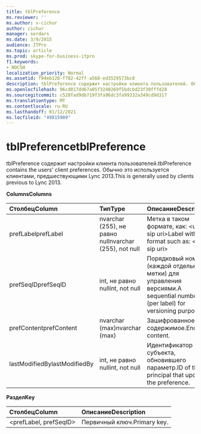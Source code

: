 ```yaml
---
title: tblPreference
ms.reviewer: ''
ms.author: v-cichur
author: cichur
manager: serdars
ms.date: 3/9/2015
audience: ITPro
ms.topic: article
ms.prod: skype-for-business-itpro
f1.keywords:
- NOCSH
localization_priority: Normal
ms.assetid: f94eb128-f782-42ff-a568-ed3529573bc8
description: tblPreference содержит настройки клиента пользователей. Обычно это используется клиентами, предшествующими Lync 2013.
ms.openlocfilehash: 96cd017dd67a05f3240269f5bdcbd23f30fffd28
ms.sourcegitcommit: c528fad9db719f3fa96dc3fa99332a349cd9d317
ms.translationtype: MT
ms.contentlocale: ru-RU
ms.lasthandoff: 01/12/2021
ms.locfileid: "49815909"
---
```

# <a name="tblpreference"></a><span data-ttu-id="fc21a-104">tblPreference</span><span class="sxs-lookup"><span data-stu-id="fc21a-104">tblPreference</span></span>

<span data-ttu-id="fc21a-105">tblPreference содержит настройки клиента пользователей.</span><span class="sxs-lookup"><span data-stu-id="fc21a-105">tblPreference contains the users' client preferences.</span></span> <span data-ttu-id="fc21a-106">Обычно это используется клиентами, предшествующими Lync 2013.</span><span class="sxs-lookup"><span data-stu-id="fc21a-106">This is generally used by clients previous to Lync 2013.</span></span>

<span data-ttu-id="fc21a-107">**Columns**</span><span class="sxs-lookup"><span data-stu-id="fc21a-107">**Columns**</span></span>


| <span data-ttu-id="fc21a-108">**Столбец**</span><span class="sxs-lookup"><span data-stu-id="fc21a-108">**Column**</span></span>            | <span data-ttu-id="fc21a-109">**Тип**</span><span class="sxs-lookup"><span data-stu-id="fc21a-109">**Type**</span></span>                        | <span data-ttu-id="fc21a-110">**Описание**</span><span class="sxs-lookup"><span data-stu-id="fc21a-110">**Description**</span></span>                                                 |
|:----------------------|:--------------------------------|:----------------------------------------------------------------|
| <span data-ttu-id="fc21a-111">prefLabel</span><span class="sxs-lookup"><span data-stu-id="fc21a-111">prefLabel</span></span>  <br/>      | <span data-ttu-id="fc21a-112">nvarchar (255), не равно null</span><span class="sxs-lookup"><span data-stu-id="fc21a-112">nvarchar (255), not null</span></span>  <br/> | <span data-ttu-id="fc21a-113">Метка в таком формате, как: \<user sip uri\></span><span class="sxs-lookup"><span data-stu-id="fc21a-113">Label with a format such as: \<user sip uri\></span></span>                   |
| <span data-ttu-id="fc21a-114">prefSeqID</span><span class="sxs-lookup"><span data-stu-id="fc21a-114">prefSeqID</span></span>  <br/>      | <span data-ttu-id="fc21a-115">int, не равно null</span><span class="sxs-lookup"><span data-stu-id="fc21a-115">int, not null</span></span>  <br/>            | <span data-ttu-id="fc21a-116">Порядковый номер (каждой отдельной метки) для управления версиями.</span><span class="sxs-lookup"><span data-stu-id="fc21a-116">A sequential number (per label) for versioning purposes.</span></span>  <br/> |
| <span data-ttu-id="fc21a-117">prefContent</span><span class="sxs-lookup"><span data-stu-id="fc21a-117">prefContent</span></span>  <br/>    | <span data-ttu-id="fc21a-118">nvarchar (max)</span><span class="sxs-lookup"><span data-stu-id="fc21a-118">nvarchar (max)</span></span>  <br/>           | <span data-ttu-id="fc21a-119">Зашифрованное содержимое.</span><span class="sxs-lookup"><span data-stu-id="fc21a-119">Encoded content.</span></span>  <br/>                                         |
| <span data-ttu-id="fc21a-120">lastModifiedBy</span><span class="sxs-lookup"><span data-stu-id="fc21a-120">lastModifiedBy</span></span>  <br/> | <span data-ttu-id="fc21a-121">int, не равно null</span><span class="sxs-lookup"><span data-stu-id="fc21a-121">int, not null</span></span>  <br/>            | <span data-ttu-id="fc21a-122">Идентификатор субъекта, обновившего параметр.</span><span class="sxs-lookup"><span data-stu-id="fc21a-122">ID of the principal that updated the preference.</span></span>  <br/>         |

<span data-ttu-id="fc21a-123">**Раздел**</span><span class="sxs-lookup"><span data-stu-id="fc21a-123">**Key**</span></span>

|<span data-ttu-id="fc21a-124">**Столбец**</span><span class="sxs-lookup"><span data-stu-id="fc21a-124">**Column**</span></span>|<span data-ttu-id="fc21a-125">**Описание**</span><span class="sxs-lookup"><span data-stu-id="fc21a-125">**Description**</span></span>|
|:-----|:-----|
|\<prefLabel, prefSeqID\>  <br/> |<span data-ttu-id="fc21a-126">Первичный ключ.</span><span class="sxs-lookup"><span data-stu-id="fc21a-126">Primary key.</span></span>  <br/> |


